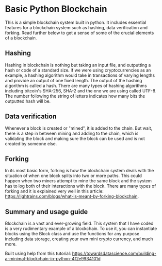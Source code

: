 # Basic Python Blockchain

This is a simple blockchain system built in python. It includes essential features for a blockchain system such as hashing, data verification and forking. Read further below to get a sense of some of the crucial elements of a blockchain.

## Hashing

Hashing in blockchain is nothing but taking an input file, and outputting a hash or code of a standard size. If we were using cryptocurrencies as an example, a hashing algorithm would take in transactions of varying lengths and provide an output of one fixed length. The output of the hashing algorithm is called a hash. There are many types of hashing algorithms including bitcoin's SHA-256, SHA-2 and the one we are using called UTF-8. The number following the string of letters indicates how many bits the outputted hash will be.

## Data verification

Whenever a block is created or "mined", it is added to the chain. But wait, there is a step in between mining and adding to the chain, which is validating the block and making sure the block can be used and is not created by someone else.

## Forking

In its most basic form, forking is how the blockchain system deals with the situation of when one block splits into two or more paths. This could happen when two miners attempt to mine the same block and the system has to log both of their interactions with the block. There are many types of forking and it is explained very well in this article: https://lightrains.com/blogs/what-is-meant-by-forking-blockchain.

## Summary and usage guide

Blockchain is a vast and ever-growing field. This system that I have coded is a very rudimentary example of a blockchain. To use it, you can instantiate blocks using the Block class and use the functions for any purpose including data storage, creating your own mini crypto currency, and much more.

Built using help from this tutorial: https://towardsdatascience.com/building-a-minimal-blockchain-in-python-4f2e9934101d
